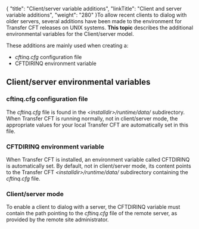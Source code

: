 {
    "title": "Client/server  variable additions",
    "linkTitle": "Client and server variable additions",
    "weight": "280"
}To allow recent clients to dialog with older servers, several additions
have been made to the environment for Transfer CFT releases on UNIX systems.
****This topic**** describes the additional
environmental variables for the Client/server model.

These additions are mainly used when creating a:

- *cftinq.cfg*
    configuration file
- CFTDIRINQ environment
    variable

Client/server environmental variables
-------------------------------------

### cftinq.cfg configuration file

The *cftinq.cfg* file is found in the *&lt;installdir&gt;/runtime/data/* subdirectory.
When Transfer CFT is running normally, not in client/server mode, the
appropriate values for your local Transfer CFT are automatically set in
this file.

### CFTDIRINQ environment variable

When Transfer CFT is installed, an environment variable called CFTDIRINQ
is automatically set. By default, not in client/server mode, its content
points to the Transfer CFT *&lt;installdir&gt;/runtime/data/* subdirectory containing the *cftinq.cfg*
file.

### Client/server mode

To enable a client to dialog with a server, the CFTDIRINQ variable must
contain the path pointing to the *cftinq.cfg* file of the remote
server, as provided by the remote site administrator.
